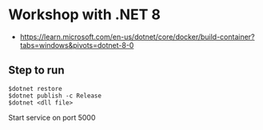 # Workshop with .NET 8
* https://learn.microsoft.com/en-us/dotnet/core/docker/build-container?tabs=windows&pivots=dotnet-8-0


## Step to run
```
$dotnet restore
$dotnet publish -c Release
$dotnet <dll file>
```

Start service on port 5000